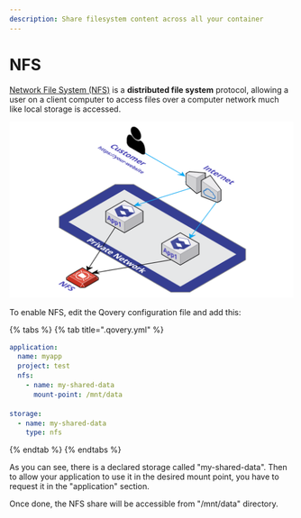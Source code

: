 ```yaml
---
description: Share filesystem content across all your container
---
```


# NFS

[Network File System \(NFS\)](https://en.wikipedia.org/wiki/Network_File_System) is a **distributed file system** protocol, allowing a user on a client computer to access files over a computer network much like local storage is accessed.

![](../../.gitbook/assets/qovery-nfs.png)

To enable NFS, edit the Qovery configuration file and add this:

{% tabs %}
{% tab title=".qovery.yml" %}
```yaml
application:
  name: myapp
  project: test
  nfs:
    - name: my-shared-data
      mount-point: /mnt/data
  
storage:
  - name: my-shared-data
    type: nfs
```
{% endtab %}
{% endtabs %}

As you can see, there is a declared storage called "my-shared-data". Then to allow your application to use it in the desired mount point, you have to request it in the "application" section.

Once done, the NFS share will be accessible from "/mnt/data" directory.

